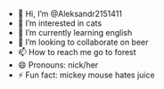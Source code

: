 - 👋 Hi, I’m @Aleksandr2151411
- 👀 I’m interested in cats
- 🌱 I’m currently learning english
- 💞️ I’m looking to collaborate on beer
- 📫 How to reach me go to forest
- 😄 Pronouns: nick/her
- ⚡ Fun fact: mickey mouse hates juice

<!---
Aleksandr2151411/Aleksandr2151411 is a ✨ special ✨ repository because its `README.md` (this file) appears on your GitHub profile.
You can click the Preview link to take a look at your changes.
--->
